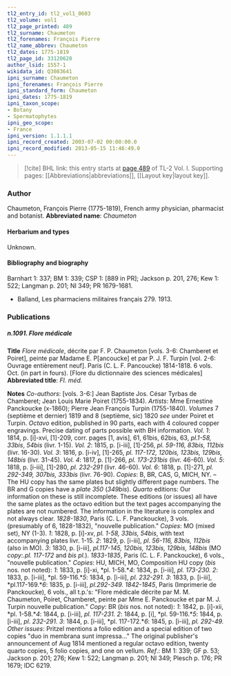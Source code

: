 ```yaml
---
tl2_entry_id: tl2_vol1_0603
tl2_volume: vol1
tl2_page_printed: 489
tl2_surname: Chaumeton
tl2_forenames: François Pierre
tl2_name_abbrev: Chaumeton
tl2_dates: 1775-1819
tl2_page_id: 33120620
author_lsid: 1557-1
wikidata_id: Q3083641
ipni_surname: Chaumeton
ipni_forenames: François Pierre
ipni_standard_form: Chaumeton
ipni_dates: 1775-1819
ipni_taxon_scope: 
- Botany
- Spermatophytes
ipni_geo_scope: 
- France
ipni_version: 1.1.1.1
ipni_record_created: 2003-07-02 00:00:00.0
ipni_record_modified: 2013-05-15 11:46:49.0
---
```



> [!cite] BHL link: this entry starts at [page 489](https://www.biodiversitylibrary.org/page/33120620) of TL-2 Vol. I.
> Supporting pages: [[Abbreviations|abbreviations]], [[Layout key|layout key]].

### Author

Chaumeton, François Pierre (1775-1819), French army physician, pharmacist and botanist. 
**Abbreviated name**: *Chaumeton*

#### Herbarium and types

Unknown.

#### Bibliography and biography

Barnhart 1: 337; BM 1: 339; CSP 1: \[889 in PR\]; Jackson p. 201, 276; Kew 1: 522; Langman p. 201; NI 349; PR 1679-1681.
- Balland, Les pharmaciens militaires français 279. 1913.

### Publications

##### n.1091. Flore médicale

**Title**
*Flore médicale*, décrite par F. P. Chaumeton \[vols. 3-6: Chamberet et Poiret\], peinte par Madame E. P\[ancoucke\] et par P. J. F. Turpin \[vol. 2-6: Ouvrage entièrement neuf\]. Paris (C. L. F. Pancoucke) 1814-1818. 6 vols. Oct. (in part in fours). \[Flore du dictionnaire des sciences médicales\]
**Abbreviated title**: *Fl. méd.*

**Notes**
*Co-authors*: \[vols. 3-6:\] Jean Baptiste Jos. César Tyrbas de Chamberet; Jean Louis Marie Poiret (1755-1834).
*Artists*: Mme Ernestine Panckoucke (x-1860); Pierre Jean François Turpin (1755-1840).
*Volumes* 7 (septième et dernier) 1819 and 8 (septième, sic) 1820 *see* under Poiret et Turpin.
*Octavo* edition, published in 90 parts, each with 4 coloured copper engravings. Precise dating of parts possible with BH information.
*Vol. 1*: 1814, p. \[i\]-xvi, \[1\]-209, corr. pages \[1, avis\], 61, 61bis, 62bis, 63, *pl.1-58, 33bis*, *54bis* (livr. 1-15).
*Vol. 2*: 1815, p. \[i-iii\], \[1\]-256, *pl. 59-116, 83bis, 112bis* (livr. 16-30).
*Vol. 3*: 1816, p. \[i-iv\], \[1\]-265, *pl. 117-172, 120bis, 123bis, 129bis, 148bis* (livr. 31-45).
*Vol. 4*: 1817, p. \[1\]-266, *pl. 173-231bis* (livr. 46-60).
*Vol. 5*: 1818, p. \[i-iii\], \[1\]-280, *pl. 232-291* (livr. 46-60).
*Vol. 6*: 1818, p. \[1\]-271, *pl. 292-349, 307bis, 333bis* (livr. 76-90).
*Copies*: B, BR, CAS, G, MICH, NY. – The HU copy has the same plates but slightly different page numbers. The BR and G copies have a *plate 350* (*349bis*).
*Quarto* editions: Our information on these is still incomplete. These editions (or issues) all have the same plates as the octavo edition but the text pages accompanying the plates are not numbered. The information in the literature is complex and not always clear.
*1828-1830*, Paris (C. L. F. Panckoucke), 3 vols. (presumably of 6, 1828-1832), "nouvelle publication." *Copies*: MO (mixed set), NY (1-3).
*1*: 1828, p. \[i\]-xv, *pl. 1-58, 33bis, 54bis*, with text accompanying plates livr. 1-15.
*2*: 1829, p. \[i-iii\], *pl. 56-116, 83bis, 112bis* (also in MO).
*3*: 1830, p. \[i-iii\], *pl.117-145, 120bis, 123bis, 129bis, 148bis* (MO *copy:.pl. 117-172* and *bis pl.*).
*1833-1835*, Paris (C. L. F. Panckoucke), 6 vols., "nouvelle publication."
*Copies*: HU, MICH, MO, Composition HU copy (*bis* nos. not noted):
*1*: 1833, p. \[i\]-xi, *pl. 1-58.**4*: 1834, p. \[i-iii\], *pl. 173-230.*
*2*: 1833, p. \[i-iii\], *pl. 59-116.**5*: 1834, p. \[i-iii\], *pl. 232-291.*
*3*: 1833, p. \[i-iii\], *pl.117-169.**6*: 1835, p. \[i-iii\], *pl.292-349.*
*1842-1845*, Paris (Imprimerie de Panckoucke), 6 vols., all t.p.'s: "Flore médicale décrite par M. M. Chaumeton, Poiret, Chamberet, peinte par Mme E. Panckoucke et par M. J. Turpin nouvelle publication." *Copy*: BR (*bis* nos. not noted):
*1*: 1842, p. \[i\]-xii, *pl. 1-58.**4*: 1844, p. \[i-iii\], *pl. 117-231.*
*2*: 1844, p. \[i\], *pl. 59-116.**5*: 1844, p. \[i-iii\], *pl. 232-291.*
*3*: 1844, p. \[i-iii\], *pl. 117-172.**6*: 1845, p. \[i-iii\], *pl. 292-49.*
*Other issues*: Pritzel mentions a folio edition and a special edition of two copies "duo in membrana sunt impressa..." The original publisher's announcement of Aug 1814 mentioned a regular octavo edition, twenty quarto copies, 5 folio copies, and one on vellum.
*Ref*.: BM 1: 339; GF p. 53; Jackson p. 201; 276; Kew 1: 522; Langman p. 201; NI 349; Plesch p. 176; PR 1679; IDC 6219.

